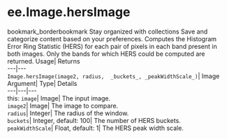  
#  ee.Image.hersImage 
bookmark_borderbookmark Stay organized with collections  Save and categorize content based on your preferences.
Computes the Histogram Error Ring Statistic (HERS) for each pair of pixels in each band present in both images. Only the bands for which HERS could be computed are returned. 
Usage| Returns  
---|---  
`Image.hersImage(image2, radius,  _buckets_, _peakWidthScale_)`| Image  
Argument| Type| Details  
---|---|---  
this: `image`| Image| The input image.  
`image2`| Image| The image to compare.  
`radius`| Integer| The radius of the window.  
`buckets`| Integer, default: 100| The number of HERS buckets.  
`peakWidthScale`| Float, default: 1| The HERS peak width scale.  
